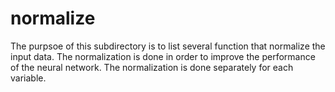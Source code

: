 # normalize

The purpsoe of this subdirectory is to list several function that normalize the input data. The normalization is done in order to improve the performance of the neural network. The normalization is done separately for each variable. 